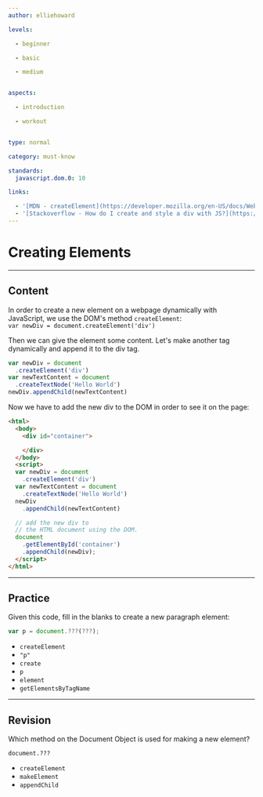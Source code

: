 ```yaml
---
author: elliehoward

levels:

  - beginner

  - basic

  - medium


aspects:

  - introduction

  - workout


type: normal

category: must-know

standards:
  javascript.dom.0: 10

links:

  - '[MDN - createElement](https://developer.mozilla.org/en-US/docs/Web/API/Document/createElement)'
  - '[Stackoverflow - How do I create and style a div with JS?](https://stackoverflow.com/questions/6840326/how-can-i-create-and-style-a-div-using-javascript)'
---
```


# Creating Elements

---
## Content

In order to create a new element on a webpage dynamically with JavaScript, we use the DOM's method `createElement`:  
`var newDiv = document.createElement('div')`

Then we can give the element some content. Let's make another tag dynamically and append it to the div tag.
```JavaScript
var newDiv = document
  .createElement('div')
var newTextContent = document
  .createTextNode('Hello World')
newDiv.appendChild(newTextContent)
```

Now we have to add the new div to the DOM in order to see it on the page:
```html
<html>
  <body>
    <div id="container">

    </div>
  </body>
  <script>
  var newDiv = document
    .createElement('div')
  var newTextContent = document
    .createTextNode('Hello World')
  newDiv
    .appendChild(newTextContent)

  // add the new div to
  // the HTML document using the DOM.
  document
    .getElementById('container')
    .appendChild(newDiv);
  </script>
</html>
```


---
## Practice

Given this code, fill in the blanks to create a new paragraph element:
```javascript
var p = document.???(???);
```

* `createElement`
* `"p"`
* `create`
* `p`
* `element`
* `getElementsByTagName`

---
## Revision

Which method on the Document Object is used for making a new element?

`document.???`  

* `createElement`
* `makeElement`
* `appendChild`
